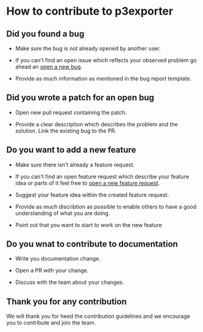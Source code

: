 # How to contribute to p3exporter

## Did you found a bug

* Make sure the bug is not already opened by another user.

* If you can't find an open issue which reflects your observed problem go ahead an [open a new bug](https://github.com/codeaffen/p3exporter/issues/new?assignees=&labels=bug&template=bug_report.md&title=).

* Provide as much information as mentioned in the bug report template.

## Did you wrote a patch for an open bug

* Open new pull request containing the patch.

* Provide a clear description which describes the problem and the solution. Link the existing bug to the PR.

## Do you want to add a new feature

* Make sure there isn't already a feature request.

* If you can't find an open feature request which describe your feature idea or parts of it feel free to [open a new feature request](https://github.com/codeaffen/p3exporter/issues/new?assignees=&labels=enhancement&template=feature_request.md&title=).

* Suggest your feature idea within the created feature request.

* Provide as much discribtion as possible to enable others to have a good understanding of what you are doing.

* Point out that you want to start to work on the new feature

## Do you wnat to contribute to documentation

* Write you documentation change.

* Open a PR with your change.

* Discuss with the team about your changes.

## Thank you for any contribution

We will thank you for heed the contribution guidelines and we encourage you to contribute and join the team.
